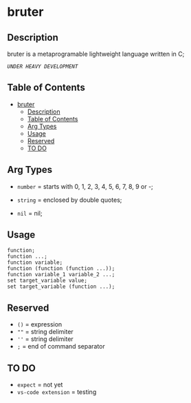 
# bruter

## Description


bruter is a metaprogramable lightweight language written in C;

*`UNDER HEAVY DEVELOPMENT`*

## Table of Contents

- [bruter](#bruter)
  - [Description](#description)
  - [Table of Contents](#table-of-contents)
  - [Arg Types](#arg-types)
  - [Usage](#usage)
  - [Reserved](#reserved)
  - [TO DO](#to-do)
  
## Arg Types

- `number` = starts with 0, 1, 2, 3, 4, 5, 6, 7, 8, 9 or -;

- `string` = enclosed by double quotes;

- `nil` = nil;

## Usage

    function;
    function ...;
    function variable;
    function (function (function ...));
    function variable_1 variable_2 ...;
    set target_variable value; 
    set target_variable (function ...);
    
## Reserved

- `()` = expression
- `""` = string delimiter
- `''` = string delimiter
- `;` = end of command separator

## TO DO

- `expect` = not yet
- `vs-code extension` = testing
